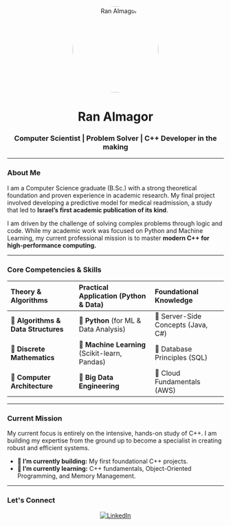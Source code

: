 <div align="center">
  <img src="[קישור לתמונת הפרופיל שלך]" alt="Ran Almagor" width="200" height="200" style="border-radius:50%;"/>
  <h1><b>Ran Almagor</b></h1>
  <h3>Computer Scientist | Problem Solver | C++ Developer in the making</h3>
</div>

---

### **About Me**

I am a Computer Science graduate (B.Sc.) with a strong theoretical foundation and proven experience in academic research. My final project involved developing a predictive model for medical readmission, a study that led to **Israel’s first academic publication of its kind**.

I am driven by the challenge of solving complex problems through logic and code. While my academic work was focused on Python and Machine Learning, my current professional mission is to master **modern C++ for high-performance computing.**

---

### **Core Competencies & Skills**

| Theory & Algorithms | Practical Application (Python & Data) | Foundational Knowledge |
| :--- | :--- | :--- |
| 🔹 **Algorithms & Data Structures** | 🔹 **Python** (for ML & Data Analysis) | 🔹 Server-Side Concepts (Java, C#) |
| 🔹 **Discrete Mathematics** | 🔹 **Machine Learning** (Scikit-learn, Pandas) | 🔹 Database Principles (SQL) |
| 🔹 **Computer Architecture** | 🔹 **Big Data Engineering** | 🔹 Cloud Fundamentals (AWS) |

---

### **Current Mission**

My current focus is entirely on the intensive, hands-on study of C++. I am building my expertise from the ground up to become a specialist in creating robust and efficient systems.

* **🔭 I’m currently building:** My first foundational C++ projects.
* **🌱 I’m currently learning:** C++ fundamentals, Object-Oriented Programming, and Memory Management.

---

### **Let's Connect**

<p align="center">
  <a href="[הקישור לפרופיל הלינקדאין שלך]" target="_blank">
    <img src="https://img.shields.io/badge/LinkedIn-0077B5?style=for-the-badge&logo=linkedin&logoColor=white" alt="LinkedIn"/>
  </a>
</p>
